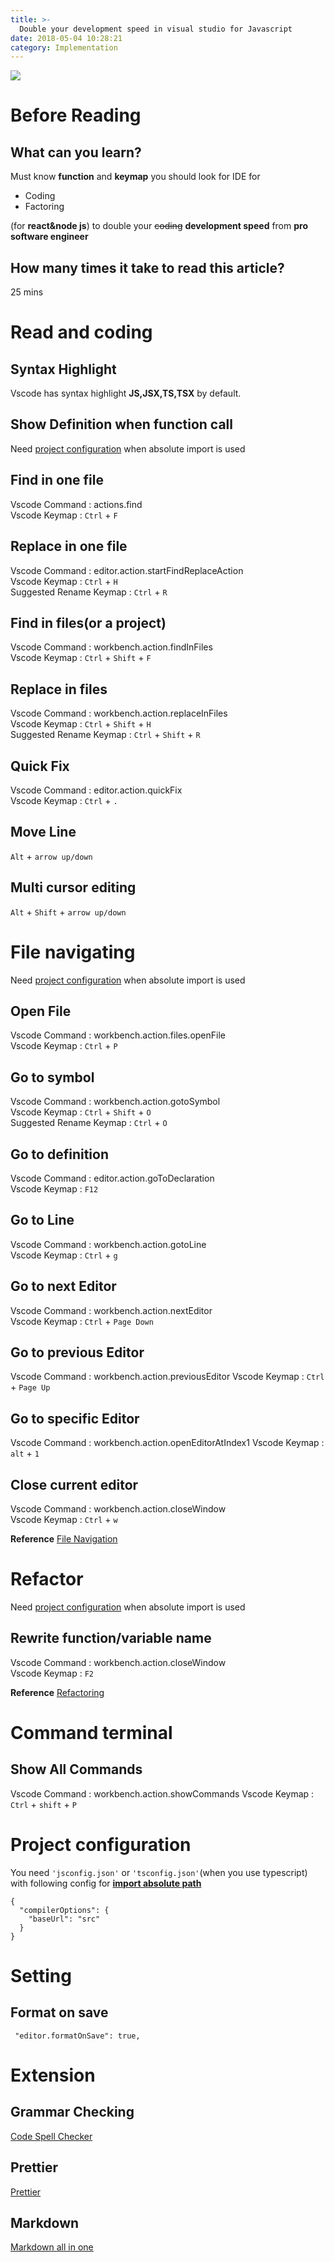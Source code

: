```yaml
---
title: >-
  Double your development speed in visual studio for Javascript
date: 2018-05-04 10:28:21
category: Implementation
---
```


![](https://www.nobledesktop.com/image/sem-graphic/code-faster.jpg)

# Before Reading

## What can you learn?

Must know **function** and **keymap** you should look for IDE for

* Coding
* Factoring

(for **react&node js**) to double your ~~coding~~ **development speed** from **pro software engineer**

## How many times it take to read this article?

25 mins

# Read and coding

## Syntax Highlight

Vscode has syntax highlight **JS,JSX,TS,TSX** by default.

## Show Definition when function call

Need [project configuration](#Project-configuration) when absolute import is used

## Find in one file

Vscode Command : actions.find  
Vscode Keymap : `Ctrl` + `F`

## Replace in one file

Vscode Command : editor.action.startFindReplaceAction  
Vscode Keymap : `Ctrl` + `H`  
Suggested Rename Keymap : `Ctrl` + `R`

## Find in files(or a project)

Vscode Command : workbench.action.findInFiles  
Vscode Keymap : `Ctrl` + `Shift` + `F`

## Replace in files

Vscode Command : workbench.action.replaceInFiles  
Vscode Keymap : `Ctrl` + `Shift` + `H`  
Suggested Rename Keymap : `Ctrl` + `Shift` + `R`

## Quick Fix

Vscode Command : editor.action.quickFix  
Vscode Keymap : `Ctrl` + `.`

## Move Line

`Alt` + `arrow up/down`

## Multi cursor editing

`Alt` + `Shift` + `arrow up/down`

# File navigating

Need [project configuration](#Project-configuration) when absolute import is used

## Open File

Vscode Command : workbench.action.files.openFile  
Vscode Keymap : `Ctrl` + `P`

## Go to symbol

Vscode Command : workbench.action.gotoSymbol  
Vscode Keymap : `Ctrl` + `Shift` + `O`  
Suggested Rename Keymap : `Ctrl` + `O`

## Go to definition

Vscode Command : editor.action.goToDeclaration  
Vscode Keymap : `F12`

## Go to Line

Vscode Command : workbench.action.gotoLine  
Vscode Keymap : `Ctrl` + `g`

## Go to next Editor

Vscode Command : workbench.action.nextEditor  
Vscode Keymap : `Ctrl` + `Page Down`

## Go to previous Editor

Vscode Command : workbench.action.previousEditor
Vscode Keymap : `Ctrl` + `Page Up`

## Go to specific Editor

Vscode Command : workbench.action.openEditorAtIndex1
Vscode Keymap : `alt` + `1`

## Close current editor

Vscode Command : workbench.action.closeWindow  
Vscode Keymap : `Ctrl` + `w`

**Reference**
[File Navigation](https://code.visualstudio.com/docs/editor/editingevolved)

# Refactor

Need [project configuration](#Project-configuration) when absolute import is used

## Rewrite function/variable name

Vscode Command : workbench.action.closeWindow  
Vscode Keymap : `F2`

**Reference**
[Refactoring](https://code.visualstudio.com/docs/editor/refactoring)

# Command terminal

## Show All Commands

Vscode Command : workbench.action.showCommands
Vscode Keymap : `Ctrl` + `shift` + `P`

# Project configuration

You need `'jsconfig.json'` or `'tsconfig.json'`(when you use typescript) with following config for [**import absolute path**](https://medium.com/@ktruong008/absolute-imports-with-create-react-app-4338fbca7e3d)

```
{
  "compilerOptions": {
    "baseUrl": "src"
  }
}
```

# Setting

## Format on save

```
 "editor.formatOnSave": true,
```

# Extension

## Grammar Checking

[Code Spell Checker](https://marketplace.visualstudio.com/items?itemName=streetsidesoftware.code-spell-checker)

## Prettier

[Prettier](https://marketplace.visualstudio.com/items?itemName=esbenp.prettier-vscode)

## Markdown

[Markdown all in one](https://marketplace.visualstudio.com/items?itemName=yzhang.markdown-all-in-one)
